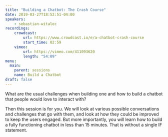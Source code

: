 ```yaml
---
title: "Building a Chatbot: The Crash Course"
date: 2019-03-27T18:52:51-04:00
speakers:
    - sebastian-witalec
recordings:
    crowdcast:
        url: https://www.crowdcast.io/e/a-chatbot-crash-course
        start_time: 02:59
    vimeo:
        url: https://vimeo.com/411093620
        length: "54:09"
menu:
  main:
    parent: sessions
    name: Build a Chatbot
draft: false
---
```


What are the usual challenges when building one and how to build a chatbot that people would love to interact with?

Then this session is for you. We will look at various possible conversations and challenges that go with them, and look at how they could be improved to keep the users engaged. But more importantly, you will learn how to build a fully functioning chatbot in less than 15 minutes. That is without a single IF statement.